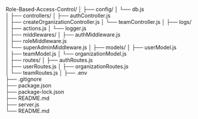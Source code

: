 Role-Based-Access-Control/
│
├── config/
│   └── db.js                    
│
├── controllers/
│   ├── authController.js       
│   ├── createOrganizationController.js
│   └── teamController.js
│
├── logs/
│   ├── actions.js
│   └── logger.js                
│
├── middlewares/
│   ├── authMiddleware.js        
│   ├── roleMiddleware.js       
│   └── superAdminMiddleware.js
│
├── models/
│   ├── userModel.js   
│   ├── teamModel.js
│   └── organizationModel.js      
│
├── routes/
│   ├── authRoutes.js            
│   ├── userRoutes.js 
│   ├── organizationRoutes.js   
│   └── teamRoutes.js
│
├── .env                         
├── .gitignore                   
├── package.json                
├── package-lock.json   
├── README.md         
├── server.js                    
└── README.md                    
